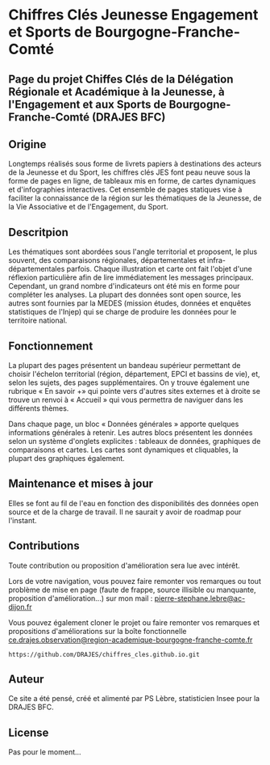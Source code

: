 # Chiffres Clés Jeunesse Engagement et Sports de Bourgogne-Franche-Comté

## Page du projet Chiffes Clés de la Délégation Régionale et Académique à la Jeunesse, à l'Engagement et aux Sports de Bourgogne-Franche-Comté (DRAJES BFC)

## Origine

Longtemps réalisés sous forme de livrets papiers à destinations des acteurs de la Jeunesse et du Sport, les chiffres clés JES font peau neuve sous la forme de pages en ligne, de tableaux mis en forme, de cartes dynamiques et d'infographies interactives. Cet ensemble de pages statiques vise à faciliter la connaissance de la région sur les thématiques de la Jeunesse, de la Vie Associative et de l'Engagement, du Sport.

## Descritpion

Les thématiques sont abordées sous l'angle territorial et proposent, le plus souvent, des comparaisons régionales, départementales et infra-départementales parfois. Chaque illustration et carte ont fait l'objet d'une réflexion particulière afin de lire immédiatement les messages principaux. Cependant, un grand nombre d'indicateurs ont été mis en forme pour compléter les analyses. La plupart des données sont open source, les autres sont fournies par la MEDES (mission études, données et enquêtes statistiques de l'Injep) qui se charge de produire les données pour le territoire national.

## Fonctionnement

La plupart des pages présentent un bandeau supérieur permettant de choisir l'échelon territorial (région, département, EPCI et bassins de vie), et, selon les sujets, des pages supplémentaires. On y trouve également une rubrique « En savoir +» qui pointe vers d'autres sites externes et à droite se trouve un renvoi à « Accueil » qui vous permettra de naviguer dans les différents thèmes.

Dans chaque page, un bloc « Données générales » apporte quelques informations générales à retenir. Les autres blocs présentent les données selon un système d'onglets explicites : tableaux de données, graphiques de comparaisons et cartes. Les cartes sont dynamiques et cliquables, la plupart des graphiques également.


## Maintenance et mises à jour

Elles se font au fil de l'eau en fonction des disponibilités des données open source et de la charge de travail. Il ne saurait y avoir de roadmap pour l'instant.

## Contributions

Toute contribution ou proposition d'amélioration sera lue avec intérêt.

Lors de votre navigation, vous pouvez faire remonter vos remarques ou tout problème de mise en page (faute de frappe, source illisible ou manquante, proposition d'amélioration...) sur mon mail : [pierre-stephane.lebre\@ac-dijon.fr](mailto:pierre-stephane.lebre@ac-dijon.fr)

Vous pouvez également cloner le projet ou faire remonter vos remarques et propositions d'améliorations sur la boîte fonctionnelle [ce.drajes.observation\@region-academique-bourgogne-franche-comte.fr](mailto:ce.drajes.observation@region-academique-bourgogne-franche-comte.fr)

<!-- -->

    https://github.com/DRAJES/chiffres_cles.github.io.git
    
## Auteur

Ce site a été pensé, créé et alimenté par PS Lèbre, statisticien Insee pour la DRAJES BFC.

## License

Pas pour le moment...
